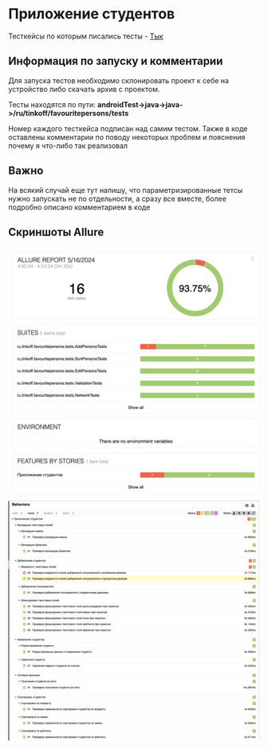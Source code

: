 # Приложение студентов
Тесткейсы по которым писались тесты - [Тык](https://docs.google.com/spreadsheets/d/1eUz2PgQiecIPjbFVz0d8fqe0psrHI1aYDPOAHN1pOBw/edit?usp=sharing)
## Информация по запуску и комментарии
Для запуска тестов необходимо склонировать проект к себе на устройство либо скачать архив с проектом.

Тесты находятся по пути: **androidTest->java->java->/ru/tinkoff/favouritepersons/tests**

Номер каждого тесткейса подписан над самим тестом. Также в коде оставлены комментарии по поводу некоторых проблем и пояснения почему я что-либо так реализовал

## Важно
На всякий случай еще тут напишу, что параметризированные тетсы нужно запускать не по отдельности, а сразу все вместе, более подробно описано комментарием в коде

## Скриншоты Allure

![](assets/2.png)

![](assets/1.png)